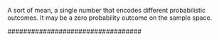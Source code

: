 A sort of mean, a single number that encodes different probabilistic outcomes. It may be a zero probability outcome on the sample space. 



##################################

